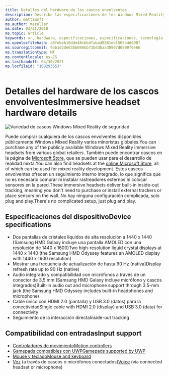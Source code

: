 ```yaml
---
title: Detalles del hardware de los cascos envolventes
description: Describe las especificaciones de los Windows Mixed Reality envolventes, lo que proporciona VR con seguimiento interno (no se requiere ninguna configuración externa).
author: mattzmsft
ms.author: mazeller
ms.date: 03/21/2018
ms.topic: article
keywords: vr, hardware, especificaciones, especificaciones, tecnología, sensores, óptica, pantalla, casco de realidad mixta, casco de realidad virtual, ¿qué es la realidad virtual?
ms.openlocfilehash: a8febeb10dde40cbb4faba49881ee156544d698f
ms.sourcegitcommit: 9ab1d2de03bb046bb73bddbaa38907d0890f6e66
ms.translationtype: MT
ms.contentlocale: es-ES
ms.lasthandoff: 04/30/2021
ms.locfileid: "108293553"
---
```

# <a name="immersive-headset-hardware-details"></a><span data-ttu-id="bcad1-104">Detalles del hardware de los cascos envolventes</span><span class="sxs-lookup"><span data-stu-id="bcad1-104">Immersive headset hardware details</span></span>

![Variedad de cascos Windows Mixed Reality de seguridad](images/MR-headsets.png)

<span data-ttu-id="bcad1-106">Puede comprar cualquiera de los cascos envolventes disponibles públicamente Windows Mixed Reality varios minoristas globales.</span><span class="sxs-lookup"><span data-stu-id="bcad1-106">You can purchase any of the publicly available Windows Mixed Reality immersive headsets from various global retailers.</span></span> <span data-ttu-id="bcad1-107">También puede encontrar cascos en la página de [Microsoft Store](https://www.microsoft.com/en-us/store/collections/AR-MR-VRheadsets), que se pueden usar para el desarrollo de realidad mixta.</span><span class="sxs-lookup"><span data-stu-id="bcad1-107">You can also find headsets at the [online Microsoft Store](https://www.microsoft.com/en-us/store/collections/AR-MR-VRheadsets), all of which can be used for mixed reality development.</span></span> <span data-ttu-id="bcad1-108">Estos cascos envolventes ofrecen un seguimiento interno integrado, lo que significa que no es necesario comprar ni instalar rastreadores externos ni colocar sensores en la pared.</span><span class="sxs-lookup"><span data-stu-id="bcad1-108">These immersive headsets deliver built-in inside-out tracking, meaning you don't need to purchase or install external trackers or place sensors on the wall.</span></span> <span data-ttu-id="bcad1-109">No hay ninguna configuración complicada, solo plug and play.</span><span class="sxs-lookup"><span data-stu-id="bcad1-109">There's no complicated setup, just plug and play.</span></span>

## <a name="device-specifications"></a><span data-ttu-id="bcad1-110">Especificaciones del dispositivo</span><span class="sxs-lookup"><span data-stu-id="bcad1-110">Device specifications</span></span>

* <span data-ttu-id="bcad1-111">Dos pantallas de cristales liquidos de alta resolución a 1440 x 1440 (Samsung HMD Galaxy incluye una pantalla AMOLED con una resolución de 1440 x 1600)</span><span class="sxs-lookup"><span data-stu-id="bcad1-111">Two high-resolution liquid crystal displays at 1440 x 1440 (the Samsung HMD Odyssey features an AMOLED display with 1440 x 1600 resolution)</span></span>
* <span data-ttu-id="bcad1-112">Mostrar una frecuencia de actualización de hasta 90 Hz (nativa)</span><span class="sxs-lookup"><span data-stu-id="bcad1-112">Display refresh rate up to 90 Hz (native)</span></span>
* <span data-ttu-id="bcad1-113">Audio integrado y compatibilidad con micrófonos a través de un conector de 3,5 mm (Samsung HMD Galaxy incluye micrófono y cascos integrados)</span><span class="sxs-lookup"><span data-stu-id="bcad1-113">Built-in audio out and microphone support through 3.5-mm jack (the Samsung HMD Odyssey includes built-in headphones and microphone)</span></span>
* <span data-ttu-id="bcad1-114">Cable único con HDMI 2.0 (pantalla) y USB 3.0 (datos) para la conectividad</span><span class="sxs-lookup"><span data-stu-id="bcad1-114">Single cable with HDMI 2.0 (display) and USB 3.0 (data) for connectivity</span></span>
* <span data-ttu-id="bcad1-115">Seguimiento de la interacción directa</span><span class="sxs-lookup"><span data-stu-id="bcad1-115">Inside-out tracking</span></span>

## <a name="input-support"></a><span data-ttu-id="bcad1-116">Compatibilidad con entradas</span><span class="sxs-lookup"><span data-stu-id="bcad1-116">Input support</span></span>

* [<span data-ttu-id="bcad1-117">Controladores de movimiento</span><span class="sxs-lookup"><span data-stu-id="bcad1-117">Motion controllers</span></span>](../design/motion-controllers.md)
* [<span data-ttu-id="bcad1-118">Gamepads compatibles con UWP</span><span class="sxs-lookup"><span data-stu-id="bcad1-118">Gamepads supported by UWP</span></span>](hardware-accessories.md)
* [<span data-ttu-id="bcad1-119">Mouse y teclado</span><span class="sxs-lookup"><span data-stu-id="bcad1-119">Mouse and keyboard</span></span>](hardware-accessories.md)
* <span data-ttu-id="bcad1-120">[Voz](../design/voice-input.md) (a través de cascos o micrófonos conectados)</span><span class="sxs-lookup"><span data-stu-id="bcad1-120">[Voice](../design/voice-input.md) (via connected headset or microphone)</span></span>

